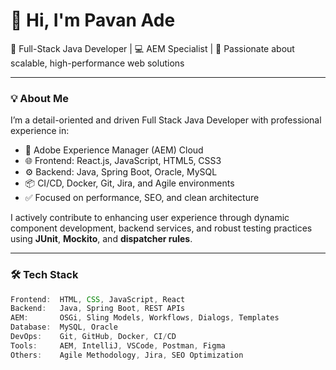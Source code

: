 # 👋 Hi, I'm Pavan Ade

🎯 Full-Stack Java Developer | 💻 AEM Specialist | 🚀 Passionate about scalable, high-performance web solutions

---

### 💡 About Me

I’m a detail-oriented and driven Full Stack Java Developer with professional experience in:

- 🔧 Adobe Experience Manager (AEM) Cloud
- 🌐 Frontend: React.js, JavaScript, HTML5, CSS3
- ⚙️ Backend: Java, Spring Boot, Oracle, MySQL
- 📦 CI/CD, Docker, Git, Jira, and Agile environments
- ✅ Focused on performance, SEO, and clean architecture

I actively contribute to enhancing user experience through dynamic component development, backend services, and robust testing practices using **JUnit**, **Mockito**, and **dispatcher rules**.

---

### 🛠️ Tech Stack

```js
Frontend:  HTML, CSS, JavaScript, React  
Backend:   Java, Spring Boot, REST APIs  
AEM:       OSGi, Sling Models, Workflows, Dialogs, Templates  
Database:  MySQL, Oracle  
DevOps:    Git, GitHub, Docker, CI/CD  
Tools:     AEM, IntelliJ, VSCode, Postman, Figma  
Others:    Agile Methodology, Jira, SEO Optimization
